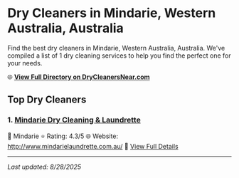 # Dry Cleaners in Mindarie, Western Australia, Australia

Find the best dry cleaners in Mindarie, Western Australia, Australia. We've compiled a list of 1 dry cleaning services to help you find the perfect one for your needs.

🌐 **[View Full Directory on DryCleanersNear.com](https://drycleanersnear.com/city/Australia/Western%20Australia/Mindarie)**

## Top Dry Cleaners

### 1. [Mindarie Dry Cleaning & Laundrette](https://drycleanersnear.com/dryCleaner/68ad162d1d9ee695c9252df0/mindarie-dry-cleaning-laundrette)
📍 Mindarie
⭐ Rating: 4.3/5
🌐 Website: http://www.mindarielaundrette.com.au/
🔗 [View Full Details](https://drycleanersnear.com/dryCleaner/68ad162d1d9ee695c9252df0/mindarie-dry-cleaning-laundrette)


---

*Last updated: 8/28/2025*
